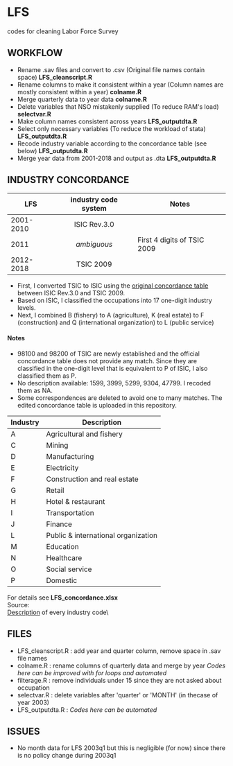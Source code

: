 # LFS
codes for cleaning Labor Force Survey

## WORKFLOW
- Rename .sav files and convert to .csv (Original file names contain space) **LFS_cleanscript.R**
- Rename columns to make it consistent within a year (Column names are mostly consistent within a year) **colname.R**
- Merge quarterly data to year data **colname.R**
- Delete variables that NSO mistakenly supplied (To reduce RAM's load) **selectvar.R**
- Make column names consistent across years **LFS_outputdta.R**
- Select only necessary variables (To reduce the workload of stata) **LFS_outputdta.R**
- Recode industry variable according to the concordance table (see below) **LFS_outputdta.R**
- Merge year data from 2001-2018 and output as .dta **LFS_outputdta.R**

## INDUSTRY CONCORDANCE
| LFS        | industry code system         | Notes  |
| ------------- |:-------------:| -----|
| 2001-2010      | ISIC Rev.3.0 |  |
| 2011     | *ambiguous*      |   First 4 digits of TSIC 2009 |
| 2012-2018 | TSIC 2009      |    |

- First, I converted TSIC to ISIC using the [original concordance table](http://statstd.nso.go.th/classification/download.aspx) between ISIC Rev.3.0 and TSIC 2009.
- Based on ISIC, I classified the occupations into 17 one-digit industry levels.
- Next, I combined B (fishery) to A (agriculture), K (real estate) to F (construction) and Q (international organization) to L (public service)

#### Notes
- 98100 and 98200 of TSIC are newly established and the official concordance table does not provide any match. Since they are classified in the one-digit level that is equivalent to P of ISIC, I also classified them as P. 
- No description available: 1599, 3999, 5299, 9304, 47799. I recoded them as NA.
- Some correspondences are deleted to avoid one to many matches. The edited concordance table is uploaded in this repository.

| Industry     | Description  |       
| -----------|-------------|
| A| Agricultural and fishery |
|C|Mining|
|D|Manufacturing|
|E|Electricity|
|F|Construction and real estate|
|G|Retail|
|H|Hotel & restaurant|
|I|Transportation|
|J|Finance|
|L|Public & international organization|
|M|Education|
|N|Healthcare|
|O|Social service|
|P|Domestic|

For details see **LFS_concordance.xlsx**\
Source:\
[Description](http://statstd.nso.go.th/classification/search.aspx?class=1&act=change) of every industry code\

## FILES
- LFS_cleanscript.R : add year and quarter column, remove space in .sav file names
- colname.R : rename columns of quarterly data and merge by year *Codes here can be improved with for loops and automated*
- filterage.R : remove individuals under 15 since they are not asked about occupation
- selectvar.R : delete variables after 'quarter' or 'MONTH' (in thecase of year 2003)
- LFS_outputdta.R : *Codes here can be automated*

## ISSUES
- No month data for LFS 2003q1 but this is negligible (for now) since there is no policy change during 2003q1
